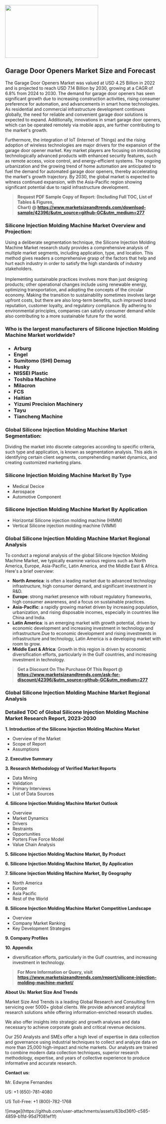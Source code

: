 <p><img class="alignnone size-medium wp-image-20088" src="https://ffe5etoiles.com/wp-content/uploads/2024/12/MST1-300x171.png" alt="" width="300" height="171" /></p><h2>Garage Door Openers Market Size and Forecast</h2><p>The Garage Door Openers Market was valued at USD 4.25 Billion in 2022 and is projected to reach USD 7.14 Billion by 2030, growing at a CAGR of 6.8% from 2024 to 2030. The demand for garage door openers has seen significant growth due to increasing construction activities, rising consumer preference for automation, and advancements in smart home technologies. As residential and commercial infrastructure development continues globally, the need for reliable and convenient garage door solutions is expected to expand. Additionally, innovations in smart garage door openers, which can be operated remotely via mobile apps, are further contributing to the market's growth.</p><p>Furthermore, the integration of IoT (Internet of Things) and the rising adoption of wireless technologies are major drivers for the expansion of the garage door opener market. Key market players are focusing on introducing technologically advanced products with enhanced security features, such as remote access, voice control, and energy-efficient systems. The ongoing urbanization and the growing trend of home automation are anticipated to fuel the demand for automated garage door openers, thereby accelerating the market's growth trajectory. By 2030, the global market is expected to witness continued expansion, with the Asia-Pacific region showing significant potential due to rapid infrastructure development.</p></p><blockquote id="" class=""><strong>Request PDF Sample Copy of Report: (Including Full TOC, List of Tables &amp; Figures, Chart)&nbsp;@&nbsp;<strong><a href="https://www.marketsizeandtrends.com/download-sample/42396/&utm_source=github-GC&utm_medium=277" target="_blank">https://www.marketsizeandtrends.com/download-sample/42396/&utm_source=github-GC&utm_medium=277</a></strong></strong></blockquote><h3 id="" class="">Silicone Injection Molding Machine Market&nbsp;Overview and Projection:</h3><p id="" class="">Using a deliberate segmentation technique, the Silicone Injection Molding Machine Market research study provides a comprehensive analysis of multiple market segments, including application, type, and location. This method gives readers a comprehensive grasp of the factors that help and hurt each industry in order to satisfy the high standards of industry stakeholders. <br /> <br />Implementing sustainable practices involves more than just designing products; other operational changes include using renewable energy, optimizing transportation, and adopting the concepts of the circular economy. Making the transition to sustainability sometimes involves large upfront costs, but there are also long-term benefits, such improved brand reputation, customer loyalty, and regulatory compliance. By adhering to environmental principles, companies can satisfy consumer demand while also contributing to a more sustainable future for the world.</p><h3 id="" class="">Who is the largest manufacturers of&nbsp;Silicone Injection Molding Machine Market worldwide?</h3><h3 class=""><p><ul><li>Arburg </li><li> Engel </li><li> Sumitomo (SHI) Demag </li><li> Husky </li><li> NISSEI Plastic </li><li> Toshiba Machine </li><li> Milacron </li><li> FCS </li><li> Haitian </li><li> Yizumi Precision Machinery </li><li> Tayu </li><li> Tiancheng Machine</li></ul></p></h3><h3 id="" class="">Global&nbsp;Silicone Injection Molding Machine Market Segmentation:</h3><p id="" class="">Dividing the market into discrete categories according to specific criteria, such type and application, is known as segmentation analysis. This aids in identifying certain client segments, comprehending market dynamics, and creating customized marketing plans.</p><h3 id="" class="">Silicone Injection Molding Machine Market&nbsp;By Type</h3><p><p><ul><li>Medical Decice </li><li> Aerospace </li><li> Automotive Component</p></li></ul></p></p><h3 id="" class="">Silicone Injection Molding Machine Market&nbsp;By Application</h3><p class=""><p><ul><li>Horizontal Silicone injection molding machine (HIMM) </li><li> Vertical Silicone injection molding machine (VIMM)</li></ul></p></p><h3 id="" class="">Global Silicone Injection Molding Machine Market Regional Analysis</h3><p id="" class="">To conduct a regional analysis of the global Silicone Injection Molding Machine Market, we typically examine various regions such as North America, Europe, Asia-Pacific, Latin America, and the Middle East &amp; Africa. Here's a brief overview:</p><ul><li><strong>North America</strong>: is often a leading market due to advanced technology infrastructure, high consumer demand, and significant investment in R&amp;D.</li><li><strong>Europe</strong>: strong market presence with robust regulatory frameworks, high consumer awareness, and a focus on sustainable practices.</li><li><strong>Asia-Pacific</strong>: a rapidly growing market driven by increasing population, urbanization, and rising disposable incomes, especially in countries like China and India.</li><li><strong>Latin America</strong>: is an emerging market with growth potential, driven by economic development and increasing investment in technology and infrastructure.Due to economic development and rising investments in infrastructure and technology, Latin America is a developing market with room to grow.</li><li><strong>Middle East &amp; Africa</strong>: Growth in this region is driven by economic diversification efforts, particularly in the Gulf countries, and increasing investment in technology.</li></ul><blockquote id="" class=""><strong>Get a Discount On The Purchase Of This Report @ <strong><a href="https://www.marketsizeandtrends.com/ask-for-discount/42396/&utm_source=github-GC&utm_medium=277" target="_blank">https://www.marketsizeandtrends.com/ask-for-discount/42396/&utm_source=github-GC&utm_medium=277</a></strong></strong></blockquote><h3 id="" class="">Global Silicone Injection Molding Machine Market Regional Analysis</h3><h3 id="" class="">Detailed TOC of Global Silicone Injection Molding Machine Market Research Report, 2023-2030</h3><p id="" class=""><strong>1. Introduction of the Silicone Injection Molding Machine Market</strong></p><ul><li>Overview of the Market</li><li>Scope of Report</li><li>Assumptions</li></ul><p id="" class=""><strong>2. Executive Summary</strong></p><p id="" class=""><strong>3. Research Methodology of Verified Market Reports</strong></p><ul><li>Data Mining</li><li>Validation</li><li>Primary Interviews</li><li>List of Data Sources</li></ul><p id="" class=""><strong>4. Silicone Injection Molding Machine Market Outlook</strong></p><ul><li>Overview</li><li>Market Dynamics</li><li>Drivers</li><li>Restraints</li><li>Opportunities</li><li>Porters Five Force Model</li><li>Value Chain Analysis</li></ul><p id="" class=""><strong>5. Silicone Injection Molding Machine Market, By Product</strong></p><p id="" class=""><strong>6. Silicone Injection Molding Machine Market, By Application</strong></p><p id="" class=""><strong>7. Silicone Injection Molding Machine Market, By Geography</strong></p><ul><li>North America</li><li>Europe</li><li>Asia Pacific</li><li>Rest of the World</li></ul><p id="" class=""><strong>8. Silicone Injection Molding Machine Market Competitive Landscape</strong></p><ul><li>Overview</li><li>Company Market Ranking</li><li>Key Development Strategies</li></ul><p id="" class=""><strong>9. Company Profiles</strong></p><p id="" class=""><strong>10. Appendix</strong></p><ul><li>diversification efforts, particularly in the Gulf countries, and increasing investment in technology.</li></ul><blockquote id="" class=""><strong>For More Information or Query, visit <strong><strong><a href="https://www.marketsizeandtrends.com/report/silicone-injection-molding-machine-market/" target="_blank">https://www.marketsizeandtrends.com/report/silicone-injection-molding-machine-market/</a></strong></strong></strong></blockquote><p id="" class=""><strong>About Us: Market Size And Trends</strong></p><p id="" class="">Market Size And Trends is a leading Global Research and Consulting firm servicing over 5000+ global clients. We provide advanced analytical research solutions while offering information-enriched research studies.</p><p id="" class="">We also offer insights into strategic and growth analyses and data necessary to achieve corporate goals and critical revenue decisions.</p><p id="" class="">Our 250 Analysts and SMEs offer a high level of expertise in data collection and governance using industrial techniques to collect and analyze data on more than 25,000 high-impact and niche markets. Our analysts are trained to combine modern data collection techniques, superior research methodology, expertise, and years of collective experience to produce informative and accurate research.</p><p id="" class=""><strong>Contact us:</strong></p><p id="" class="">Mr. Edwyne Fernandes</p><p id="" class="">US: +1 (650)-781-4080</p><p id="" class="">US Toll-Free: +1 (800)-782-1768</p>
![image](https://github.com/user-attachments/assets/63bd36f0-c585-4859-b1fd-95d7f081ef1f)
